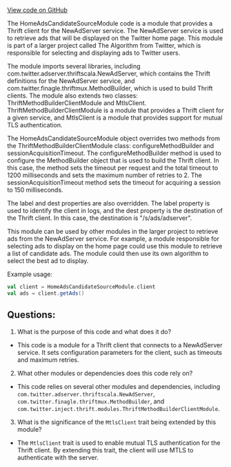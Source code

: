 [View code on GitHub](https://github.com/misbahsy/the-algorithm/home-mixer/server/src/main/scala/com/twitter/home_mixer/module/HomeAdsCandidateSourceModule.scala)

The HomeAdsCandidateSourceModule code is a module that provides a Thrift client for the NewAdServer service. The NewAdServer service is used to retrieve ads that will be displayed on the Twitter home page. This module is part of a larger project called The Algorithm from Twitter, which is responsible for selecting and displaying ads to Twitter users.

The module imports several libraries, including com.twitter.adserver.thriftscala.NewAdServer, which contains the Thrift definitions for the NewAdServer service, and com.twitter.finagle.thriftmux.MethodBuilder, which is used to build Thrift clients. The module also extends two classes: ThriftMethodBuilderClientModule and MtlsClient. ThriftMethodBuilderClientModule is a module that provides a Thrift client for a given service, and MtlsClient is a module that provides support for mutual TLS authentication.

The HomeAdsCandidateSourceModule object overrides two methods from the ThriftMethodBuilderClientModule class: configureMethodBuilder and sessionAcquisitionTimeout. The configureMethodBuilder method is used to configure the MethodBuilder object that is used to build the Thrift client. In this case, the method sets the timeout per request and the total timeout to 1200 milliseconds and sets the maximum number of retries to 2. The sessionAcquisitionTimeout method sets the timeout for acquiring a session to 150 milliseconds.

The label and dest properties are also overridden. The label property is used to identify the client in logs, and the dest property is the destination of the Thrift client. In this case, the destination is "/s/ads/adserver".

This module can be used by other modules in the larger project to retrieve ads from the NewAdServer service. For example, a module responsible for selecting ads to display on the home page could use this module to retrieve a list of candidate ads. The module could then use its own algorithm to select the best ad to display. 

Example usage:

```scala
val client = HomeAdsCandidateSourceModule.client
val ads = client.getAds()
```
## Questions: 
 1. What is the purpose of this code and what does it do?
- This code is a module for a Thrift client that connects to a NewAdServer service. It sets configuration parameters for the client, such as timeouts and maximum retries.

2. What other modules or dependencies does this code rely on?
- This code relies on several other modules and dependencies, including `com.twitter.adserver.thriftscala.NewAdServer`, `com.twitter.finagle.thriftmux.MethodBuilder`, and `com.twitter.inject.thrift.modules.ThriftMethodBuilderClientModule`.

3. What is the significance of the `MtlsClient` trait being extended by this module?
- The `MtlsClient` trait is used to enable mutual TLS authentication for the Thrift client. By extending this trait, the client will use MTLS to authenticate with the server.